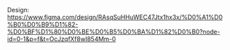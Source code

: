 Design: https://www.figma.com/design/RAsqSuHHuWEC47Jtx1hx3x/%D0%A1%D0%B0%D0%B9%D1%82-%D0%BF%D1%80%D0%BE%D0%B5%D0%BA%D1%82%D0%B0?node-id=0-1&p=f&t=OcJzqfXf8wI854Mm-0
